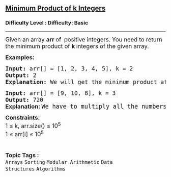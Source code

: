 <h2><a href="https://www.geeksforgeeks.org/problems/minimum-product-of-k-integers2553/1?page=1&category=Sorting&sortBy=difficulty">Minimum Product of k Integers</a></h2><h3>Difficulty Level : Difficulty: Basic</h3><hr><div class="problems_problem_content__Xm_eO"><p><span style="font-size: 18px;">Given an array <strong>arr </strong>of <strong>&nbsp;</strong>positive integers. You need to return the minimum product of <strong>k </strong>integers of the given array.</span></p>
<p><span style="font-size: 18px;"><strong>Examples:</strong></span></p>
<pre><span style="font-size: 18px;"><strong>Input:</strong> arr[] = [1, 2, 3, 4, 5], k = 2<br><strong>Output:</strong> 2
<strong>Explanation: </strong>We will get the minimum product after multiplying 1 and 2 that is 2. So, the answer is 2.
</span></pre>
<pre><span style="font-size: 18px;"><strong>Input:</strong> arr[] = [9, 10, 8], k = 3
<strong>Output:</strong> 720<br></span><strong style="font-size: 18px; font-family: -apple-system, BlinkMacSystemFont, 'Segoe UI', Roboto, Oxygen, Ubuntu, Cantarell, 'Open Sans', 'Helvetica Neue', sans-serif;">Explanation: </strong><span style="font-size: 14pt;">We have to multiply all the numbers.</span></pre>
<p><span style="font-size: 18px;"><strong>Constraints:</strong><br>1 ≤ k, arr.size() ≤ 10<sup>5<br></sup></span><span style="font-size: 18px;">1 ≤ arr[i] ≤ 10<sup>5</sup></span></p></div><br><p><span style=font-size:18px><strong>Topic Tags : </strong><br><code>Arrays</code>&nbsp;<code>Sorting</code>&nbsp;<code>Modular Arithmetic</code>&nbsp;<code>Data Structures</code>&nbsp;<code>Algorithms</code>&nbsp;